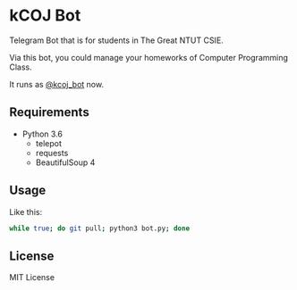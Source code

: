 # kCOJ Bot

Telegram Bot that is for students in The Great NTUT CSIE. 

Via this bot, you could manage your homeworks of Computer Programming Class.

It runs as [@kcoj_bot](https://telegram.me/kcoj_bot) now.

## Requirements

- Python 3.6
  - telepot
  - requests
  - BeautifulSoup 4

## Usage

Like this:

```bash
while true; do git pull; python3 bot.py; done
```

## License

MIT License
